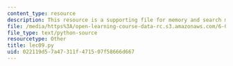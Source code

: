 ```yaml
---
content_type: resource
description: This resource is a supporting file for memory and search methods.
file: /media/https%3A/open-learning-course-data-rc.s3.amazonaws.com/6-00sc-introduction-to-computer-science-and-programming-spring-2011/022119d57a47311f471507f58666d667_lec09.py
file_type: text/python-source
resourcetype: Other
title: lec09.py
uid: 022119d5-7a47-311f-4715-07f58666d667
---
```

